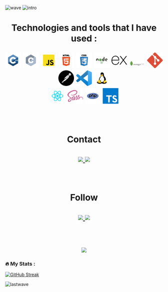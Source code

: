 ![wave](https://user-images.githubusercontent.com/101672059/169646642-08a60872-43f3-446c-8b4a-b463d7c0b0e7.svg)
![intro](https://user-images.githubusercontent.com/101672059/169650508-4e4f6458-e231-479c-b9ed-a201014dd88d.svg)

<h1 align="center">Technologies and tools that I have used : 
<p align="center">
<img width="50" src="https://raw.githubusercontent.com/Groot-2001/Groot-2001/main/New%20folder%20(2)/cpp.svg">
<img width="50" src="https://raw.githubusercontent.com/Groot-2001/Groot-2001/main/New%20folder%20(2)/c.svg">
<img width="50" src="https://raw.githubusercontent.com/Groot-2001/Groot-2001/main/New%20folder%20(2)/javascript.svg ">
<img width="50" src="https://raw.githubusercontent.com/Groot-2001/Groot-2001/main/New%20folder%20(2)/html.svg">
<img width="50" src="https://raw.githubusercontent.com/Groot-2001/Groot-2001/main/New%20folder%20(2)/css.svg">
<img width="50" src="https://raw.githubusercontent.com/Groot-2001/Groot-2001/main/New%20folder%20(2)/node.svg">
<img width="50" src="https://raw.githubusercontent.com/Groot-2001/Groot-2001/main/New%20folder%20(2)/express.svg">
<img width="50" src="https://raw.githubusercontent.com/Groot-2001/Groot-2001/main/New%20folder%20(2)/mongodb.svg">
<img width="50" src="https://raw.githubusercontent.com/Groot-2001/Groot-2001/main/New%20folder%20(2)/git.svg">
<img width="50" src="https://raw.githubusercontent.com/Groot-2001/Groot-2001/main/New%20folder%20(2)/postman.svg">
<img width="50" src="https://raw.githubusercontent.com/Groot-2001/Groot-2001/main/New%20folder%20(2)/vscode.svg">
<img width="50" src="https://raw.githubusercontent.com/Groot-2001/Groot-2001/main/New%20folder%20(2)/linux.svg"><br>
<img width="50" src="https://raw.githubusercontent.com/Groot-2001/Groot-2001/main/New%20folder%20(2)/react.svg">
<img width="50" src="https://raw.githubusercontent.com/Groot-2001/Groot-2001/main/New%20folder%20(2)/sass.svg">
<img width="50" src="https://raw.githubusercontent.com/Groot-2001/Groot-2001/main/New%20folder%20(2)/php.svg">
<img width="50" src="https://raw.githubusercontent.com/Groot-2001/Groot-2001/main/New%20folder%20(2)/typescript.svg">
</p><br>
 
 Contact
 <p>
  <a href="mailto:shivaswami841@gmail.com">
    <img width="60" src="https://upload.wikimedia.org/wikipedia/commons/7/7e/Gmail_icon_%282020%29.svg">
 </a>
  <a href="https://www.linkedin.com/in/shiva-silmawala-0876261a3/">
   <img width="50" src="https://raw.githubusercontent.com/peterthehan/peterthehan/main/assets/linkedin.svg">
 </a> 
 </p><br>
 
 Follow
 <p>
 <a href="https://www.instagram.com/shivajagtapn/">
    <img width="60" src="https://upload.wikimedia.org/wikipedia/commons/5/58/Instagram-Icon.png">
 </a>
  <a href="https://www.facebook.com/shivajagtapn">
   <img width="60" src="https://upload.wikimedia.org/wikipedia/commons/b/b8/2021_Facebook_icon.svg">
 </a>
 </p><br>
</h1>

<div id="header" align="center">
  <img src="https://media.giphy.com/media/M9gbBd9nbDrOTu1Mqx/giphy.gif" width="100"/>
</div>

### :fire: My Stats :

[![GitHub Streak](http://github-readme-streak-stats.herokuapp.com?user=Groot-2001&theme=dark&background=000000)](https://git.io/streak-stats)
  
![lastwave](https://user-images.githubusercontent.com/101672059/169650607-367afa23-153b-466f-b957-1c8c04e5f66e.svg)
